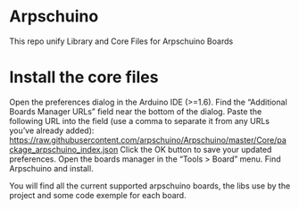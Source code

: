 # Arpschuino
This repo unify Library and Core Files for Arpschuino Boards

# Install the core files
Open the preferences dialog in the Arduino IDE (>=1.6).
Find the “Additional Boards Manager URLs” field near the bottom of the dialog.
Paste the following URL into the field (use a comma to separate it from any URLs you’ve already added):
https://raw.githubusercontent.com/arpschuino/Arpschuino/master/Core/package_arpschuino_index.json
Click the OK button to save your updated preferences.
Open the boards manager in the “Tools > Board” menu.
Find Arpschuino and install.

You will find all the current supported arpschuino boards, the libs use by the project and some code exemple for each board.
